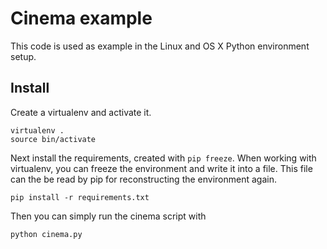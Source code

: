 # Cinema example
This code is used as example in the Linux and OS X Python environment setup.

## Install

Create a virtualenv and activate it.

	virtualenv .
	source bin/activate

Next install the requirements, created with `pip freeze`. When working with virtualenv, you can freeze the environment and write it into a file. This file can the be read by pip for reconstructing the environment again.

	pip install -r requirements.txt

Then you can simply run the cinema script with

	python cinema.py